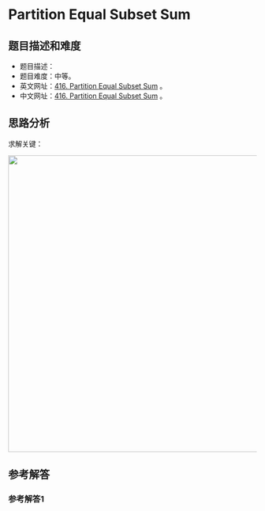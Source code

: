 # Partition Equal Subset Sum

## 题目描述和难度
+ 题目描述：
+ 题目难度：中等。
+ 英文网址：[416. Partition Equal Subset Sum](https://leetcode.com/problems/partition-equal-subset-sum/description/)  。
+ 中文网址：[416. Partition Equal Subset Sum](https://leetcode-cn.com/problems/partition-equal-subset-sum/description/)  。
## 思路分析
求解关键：

<img src="https://liweiwei1419.github.io/images/leetcode-solution/" width="600">

## 参考解答
### 参考解答1

```java

```